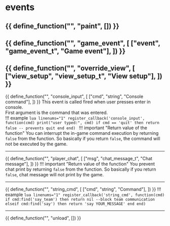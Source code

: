 # events

{{ define_function("", "paint", []) }}
---
{{ define_function("", "game_event", [
    ["event", "game_event_t", "Game event"],
]) }}
---
{{ define_function("", "override_view", [
    ["view_setup", "view_setup_t", "View setup"],
]) }}
---
{{ define_function("", "console_input", [
    ["cmd", "string", "Console command"],
]) }}
This event is called fired when user presses enter in console.  
First argument is the command that was entered.  
!!! example
	```lua linenums="1"
	register_callback('console_input', function(cmd)
		print("user typed:", cmd)
		if cmd == 'quit' then
			return false -- prevents quit
		end
	end)
	```
!!! important "Return value of the function"
	You can interrupt the in-game command execution by returning `false` from the function. So basically if you return `false`, the command will not be executed by the game. 

---
{{ define_function("", "player_chat", [
    ["msg", "chat_message_t", "Chat message"],
]) }}
!!! important "Return value of the function"
	You prevent chat print by returning `false` from the function. So basically if you return `false`, chat message will not print by the game. 

---

{{ define_function("", "string_cmd", [
    ["cmd", "string", "Command"],
]) }}
!!! example
	```lua linenums="1"
	register_callback('string_cmd', function(cmd)
		if cmd:find('say_team') then
			return nil --block team communication
		elseif cmd:find('say') then
			return 'say YOUR_MESSAGE'
		end
	end)
	```

---

{{ define_function("", "unload", []) }}